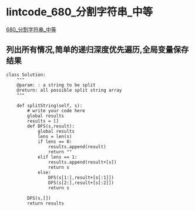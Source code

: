 # lintcode_680_分割字符串_中等
[680_分割字符串_中等](https://www.lintcode.com/problem/split-string/description)

## 列出所有情况,简单的递归深度优先遍历,全局变量保存结果

```
class Solution:
    """
    @param: : a string to be split
    @return: all possible split string array
    """

    def splitString(self, s):
        # write your code here
        global results
        results = []
        def DFS(s,result):
            global results
            lens = len(s)
            if lens == 0:
                results.append(result)
                return ""
            elif lens == 1:
                results.append(result+[s])
                return s
            else:
                DFS(s[1:],result+[s[:1]])
                DFS(s[2:],result+[s[:2]])
                return s
        
        DFS(s,[])
        return results
```
